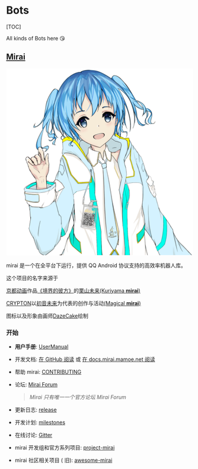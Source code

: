 # Bots

[TOC]



All kinds of Bots here 😘

## [Mirai](https://mirai.mamoe.net)

![|400](../../../../Assets/Pics/mirai.png)


mirai 是一个在全平台下运行，提供 QQ Android 协议支持的高效率机器人库。

这个项目的名字来源于

[京都动画](http://www.kyotoanimation.co.jp/)作品[《境界的彼方》](https://zh.moegirl.org.cn/zh-hans/境界的彼方)的[栗山未来(Kuriyama **mirai**)](https://zh.moegirl.org.cn/zh-hans/栗山未来)

[CRYPTON](https://www.crypton.co.jp/)以[初音未来](https://www.crypton.co.jp/miku_eng)为代表的创作与活动[(Magical **mirai**)](https://magicalmirai.com/2019/index_en.html)

图标以及形象由画师[DazeCake](https://github.com/DazeCake)绘制

### 开始

- **用户手册**: [UserManual](https://github.com/mamoe/mirai/blob/dev/docs/UserManual.md)

- 开发文档: [在 GitHub 阅读](https://github.com/mamoe/mirai/blob/dev/docs/README.md) 或 [在 docs.mirai.mamoe.net 阅读](https://docs.mirai.mamoe.net/)

- 帮助 mirai: [CONTRIBUTING](https://github.com/mamoe/mirai/blob/dev/docs/contributing/README.md)

- 论坛: [Mirai Forum](https://mirai.mamoe.net/)

  > *Mirai 只有唯一一个官方论坛 Mirai Forum*

- 更新日志: [release](https://github.com/mamoe/mirai/releases)

- 开发计划: [milestones](https://github.com/mamoe/mirai/milestones)

- 在线讨论: [Gitter](https://gitter.im/mamoe/mirai?utm_source=badge&utm_medium=badge&utm_campaign=pr-badge)

- mirai 开发组和官方系列项目: [project-mirai](https://github.com/project-mirai)

- mirai 社区相关项目 ( 旧): [awesome-mirai](https://github.com/project-mirai/awsome-mirai/blob/master/README.md)



